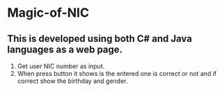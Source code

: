 # Magic-of-NIC
## This is developed using both C# and Java languages as a web page.
1. Get user NIC number as input.
2. When press button it shows is the entered one is correct or not and if correct show the birthday and gender.
